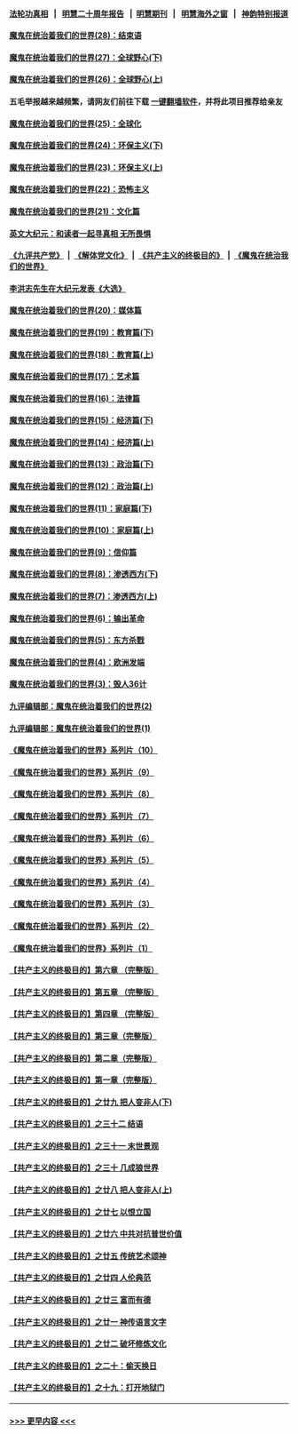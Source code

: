 #### [法轮功真相](https://github.com/gfw-breaker/truth/blob/master/README.md?t=0) &nbsp;&nbsp;|&nbsp;&nbsp; [明慧二十周年报告](https://github.com/gfw-breaker/mh-reports/blob/master/README.md?t=0) &nbsp;&nbsp;|&nbsp;&nbsp;[明慧期刊](https://github.com/gfw-breaker/mh-qikan) &nbsp;&nbsp;|&nbsp;&nbsp; [明慧海外之窗](https://github.com/gfw-breaker/mh-news/blob/master/README.md?t=0) &nbsp;&nbsp;|&nbsp;&nbsp; [神韵特别报道](https://github.com/gfw-breaker/mh-news/blob/master/shenyun.md?t=0)
#### [魔鬼在统治着我们的世界(28)：结束语](../pages/nsc422/n10936246.md?t=07152101) 
#### [魔鬼在统治着我们的世界(27)：全球野心(下)](../pages/nsc422/n10928319.md?t=07152101) 
#### [魔鬼在统治着我们的世界(26)：全球野心(上)](../pages/nsc422/n10900318.md?t=07152101) 
#### 五毛举报越来越频繁，请网友们前往下载 [一键翻墙软件](https://github.com/gfw-breaker/ssr-accounts)，并将此项目推荐给亲友
#### [魔鬼在统治着我们的世界(25)：全球化](../pages/nsc422/n10788205.md?t=07152101) 
#### [魔鬼在统治着我们的世界(24)：环保主义(下)](../pages/nsc422/n10695307.md?t=07152101) 
#### [魔鬼在统治着我们的世界(23)：环保主义(上)](../pages/nsc422/n10688613.md?t=07152101) 
#### [魔鬼在统治着我们的世界(22)：恐怖主义](../pages/nsc422/n10614727.md?t=07152101) 
#### [魔鬼在统治着我们的世界(21)：文化篇](../pages/nsc422/n10597706.md?t=07152101) 
#### [英文大纪元：和读者一起寻真相 无所畏惧](../pages/nsc422/n12542027.md?t=07152101) 
#### [《九评共产党》](https://github.com/begood0513/9ping.md/blob/master/README.md) &nbsp;|&nbsp; [《解体党文化》](../../../../jtdwh.md/blob/master/README.md)  &nbsp;|&nbsp; [《共产主义的终极目的》](../../../../gczydzjmd.md/blob/master/README.md) &nbsp;|&nbsp; [《魔鬼在统治我们的世界》](../../../../mgztzwmdsj.md/blob/master/README.md) 
#### [李洪志先生在大纪元发表《大选》](../pages/nsc422/n12534746.md?t=07152101) 
#### [魔鬼在统治着我们的世界(20)：媒体篇](../pages/nsc422/n10586579.md?t=07152101) 
#### [魔鬼在统治着我们的世界(19)：教育篇(下)](../pages/nsc422/n10564808.md?t=07152101) 
#### [魔鬼在统治着我们的世界(18)：教育篇(上)](../pages/nsc422/n10526970.md?t=07152101) 
#### [魔鬼在统治着我们的世界(17)：艺术篇](../pages/nsc422/n10499093.md?t=07152101) 
#### [魔鬼在统治着我们的世界(16)：法律篇](../pages/nsc422/n10485969.md?t=07152101) 
#### [魔鬼在统治着我们的世界(15)：经济篇(下)](../pages/nsc422/n10469975.md?t=07152101) 
#### [魔鬼在统治着我们的世界(14)：经济篇(上)](../pages/nsc422/n10457370.md?t=07152101) 
#### [魔鬼在统治着我们的世界(13)：政治篇(下)](../pages/nsc422/n10448270.md?t=07152101) 
#### [魔鬼在统治着我们的世界(12)：政治篇(上)](../pages/nsc422/n10444576.md?t=07152101) 
#### [魔鬼在统治着我们的世界(11)：家庭篇(下)](../pages/nsc422/n10440961.md?t=07152101) 
#### [魔鬼在统治着我们的世界(10)：家庭篇(上)](../pages/nsc422/n10435448.md?t=07152101) 
#### [魔鬼在统治着我们的世界(9)：信仰篇](../pages/nsc422/n10432159.md?t=07152101) 
#### [魔鬼在统治着我们的世界(8)：渗透西方(下)](../pages/nsc422/n10429603.md?t=07152101) 
#### [魔鬼在统治着我们的世界(7)：渗透西方(上)](../pages/nsc422/n10426013.md?t=07152101) 
#### [魔鬼在统治着我们的世界(6)：输出革命](../pages/nsc422/n10421536.md?t=07152101) 
#### [魔鬼在统治着我们的世界(5)：东方杀戮](../pages/nsc422/n10417707.md?t=07152101) 
#### [魔鬼在统治着我们的世界(4)：欧洲发端](../pages/nsc422/n10414890.md?t=07152101) 
#### [魔鬼在统治着我们的世界(3)：毁人36计](../pages/nsc422/n10411583.md?t=07152101) 
#### [九评编辑部：魔鬼在统治着我们的世界(2)](../pages/nsc422/n10410036.md?t=07152101) 
#### [九评编辑部：魔鬼在统治着我们的世界(1)](../pages/nsc422/n10406825.md?t=07152101) 
#### [《魔鬼在统治着我们的世界》系列片（10）](../pages/nsc422/n12292670.md?t=07152101) 
#### [《魔鬼在统治着我们的世界》系列片（9）](../pages/nsc422/n12290859.md?t=07152101) 
#### [《魔鬼在统治着我们的世界》系列片（8）](../pages/nsc422/n12287445.md?t=07152101) 
#### [《魔鬼在统治着我们的世界》系列片（7）](../pages/nsc422/n12283425.md?t=07152101) 
#### [《魔鬼在统治着我们的世界》系列片（6）](../pages/nsc422/n12282314.md?t=07152101) 
#### [《魔鬼在统治着我们的世界》系列片（5）](../pages/nsc422/n12281419.md?t=07152101) 
#### [《魔鬼在统治着我们的世界》系列片（4）](../pages/nsc422/n12274024.md?t=07152101) 
#### [《魔鬼在统治着我们的世界》系列片（3）](../pages/nsc422/n12271322.md?t=07152101) 
#### [《魔鬼在统治着我们的世界》系列片（2）](../pages/nsc422/n12269049.md?t=07152101) 
#### [《魔鬼在统治着我们的世界》系列片（1）](../pages/nsc422/n12267575.md?t=07152101) 
#### [【共产主义的终极目的】第六章 （完整版）](../pages/nsc422/n11428913.md?t=07152101) 
#### [【共产主义的终极目的】第五章 （完整版）](../pages/nsc422/n11428912.md?t=07152101) 
#### [【共产主义的终极目的】第四章 （完整版）](../pages/nsc422/n11428907.md?t=07152101) 
#### [【共产主义的终极目的】第三章（完整版）](../pages/nsc422/n11428848.md?t=07152101) 
#### [【共产主义的终极目的】第二章（完整版）](../pages/nsc422/n11428831.md?t=07152101) 
#### [【共产主义的终极目的】第一章（完整版）](../pages/nsc422/n11417651.md?t=07152101) 
#### [【共产主义的终极目的】之廿九 把人变非人(下)](../pages/nsc422/n11344140.md?t=07152101) 
#### [【共产主义的终极目的】之三十二 结语](../pages/nsc422/n11360535.md?t=07152101) 
#### [【共产主义的终极目的】之三十一 末世景观](../pages/nsc422/n11351129.md?t=07152101) 
#### [【共产主义的终极目的】之三十 几成狼世界](../pages/nsc422/n11348280.md?t=07152101) 
#### [【共产主义的终极目的】之廿八 把人变非人(上)](../pages/nsc422/n11340492.md?t=07152101) 
#### [【共产主义的终极目的】之廿七 以恨立国](../pages/nsc422/n11336944.md?t=07152101) 
#### [【共产主义的终极目的】之廿六 中共对抗普世价值](../pages/nsc422/n11324785.md?t=07152101) 
#### [【共产主义的终极目的】之廿五 传统艺术颂神](../pages/nsc422/n11296396.md?t=07152101) 
#### [【共产主义的终极目的】之廿四 人伦典范](../pages/nsc422/n11296397.md?t=07152101) 
#### [【共产主义的终极目的】之廿三 富而有德](../pages/nsc422/n11283598.md?t=07152101) 
#### [【共产主义的终极目的】之廿一 神传语言文字](../pages/nsc422/n11263265.md?t=07152101) 
#### [【共产主义的终极目的】之廿二 破坏修炼文化](../pages/nsc422/n11245728.md?t=07152101) 
#### [【共产主义的终极目的】之二十：偷天换日](../pages/nsc422/n11238846.md?t=07152101) 
#### [【共产主义的终极目的】之十九：打开地狱门](../pages/nsc422/n11206376.md?t=07152101) 

----
#### [ >>> 更早内容 <<< ](../indexes/nsc422-earlier.md)
